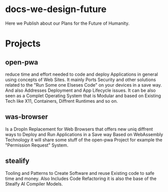 # docs-we-design-future
Here we Publish about our Plans for the Future of Humanity.


# Projects


## open-pwa 
reduce time and effort needed to code and deploy Applications in general using concepts of Web Sites. It mainly Ports Security and other solutions related to the "Run Some one Elseses Code" on your devices in a save way. And also Addresses Deployment and App Lifecycle issues. It can be also seen as a Complet Operating System that is Modular and based on Existing Tech like X11, Containers, Diffrent Runtimes and so on. 

## was-browser
Is a DropIn Replacement for Web Browsers that offers new uniq diffrent ways to Deploy and Run Applications in a Save way Based on WebAssembly Technology it will share some stuff of the open-pwa Project for example the "Permission Request" System.

## stealify
Tooling and Patterns to Create Software and reuse Existing code to safe time and money. Also Includes Code Refactoring it is also the base of the Stealfy AI Compiler Models.
